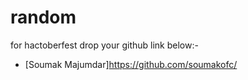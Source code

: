 # random
for hactoberfest
drop your github link below:-
- [Soumak Majumdar]https://github.com/soumakofc/
